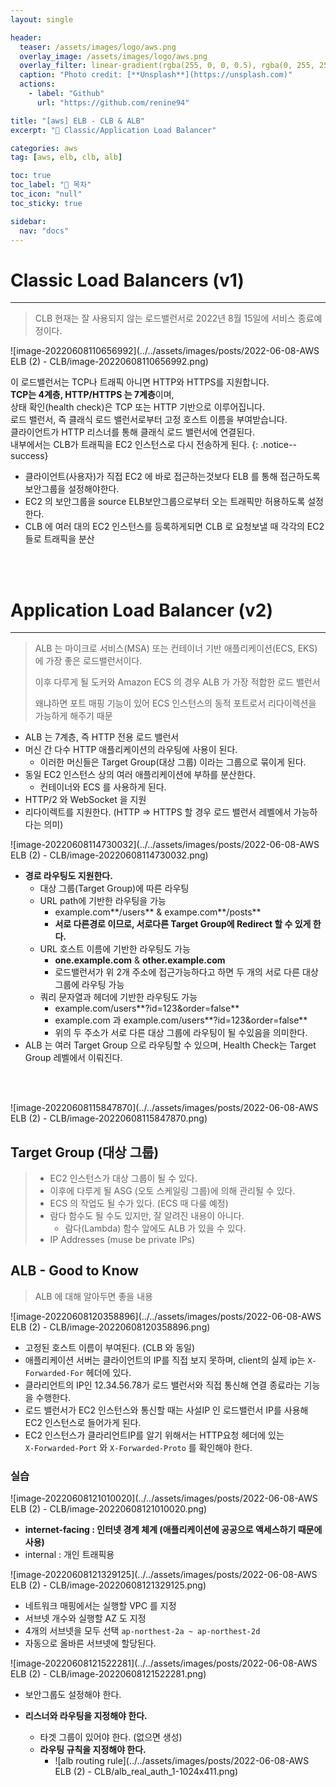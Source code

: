 ```yaml
---
layout: single

header:
  teaser: /assets/images/logo/aws.png
  overlay_image: /assets/images/logo/aws.png
  overlay_filter: linear-gradient(rgba(255, 0, 0, 0.5), rgba(0, 255, 255, 0.5))
  caption: "Photo credit: [**Unsplash**](https://unsplash.com)"
  actions:
    - label: "Github"
      url: "https://github.com/renine94"

title: "[aws] ELB - CLB & ALB"
excerpt: "🚀 Classic/Application Load Balancer"

categories: aws
tag: [aws, elb, clb, alb]

toc: true
toc_label: "📕 목차"
toc_icon: "null"
toc_sticky: true

sidebar:
  nav: "docs"
---
```


# Classic Load Balancers (v1)

---

> CLB 현재는 잘 사용되지 않는 로드밸런서로 2022년 8월 15일에 서비스 종료예정이다.

![image-20220608110656992](../../assets/images/posts/2022-06-08-AWS ELB (2) - CLB/image-20220608110656992.png)

이 로드밸런서는 TCP나 트래픽 아니면 HTTP와 HTTPS를 지원합니다.<br>**TCP는 4계층, HTTP/HTTPS 는 7계층**이며,<br>상태 확인(health check)은 TCP 또는 HTTP 기반으로 이루어집니다.<br>로드 밸런서, 즉 클래식 로드 밸런서로부터 고정 호스트 이름을 부여받습니다.<br>클라이언트가 HTTP 리스너를 통해 클래식 로드 밸런서에 연결된다.<br>내부에서는 CLB가 트래픽을 EC2 인스턴스로 다시 전송하게 된다.
{: .notice--success}

- 클라이언트(사용자)가 직접 EC2 에 바로 접근하는것보다 ELB 를 통해 접근하도록 보안그룹을 설정해야한다.
- EC2 의 보안그룹을 source ELB보안그룹으로부터 오는 트래픽만 허용하도록 설정한다.
- CLB 에 여러 대의 EC2 인스턴스를 등록하게되면 CLB 로 요청보낼 때 각각의 EC2 들로 트래픽을 분산

<br><br>

# Application Load Balancer (v2)

---

> ALB 는 마이크로 서비스(MSA) 또는 컨테이너 기반 애플리케이션(ECS, EKS) 에 가장 좋은 로드밸런서이다.
>
> 이후 다루게 될 도커와 Amazon ECS 의 경우 ALB 가 가장 적합한 로드 밸런서
>
> 왜냐하면 포트 매핑 기능이 있어 ECS 인스턴스의 동적 포트로서 리다이렉션을 가능하게 해주기 때문

- ALB 는 7계층, 즉 HTTP 전용 로드 밸런서
- 머신 간 다수 HTTP 애플리케이션의 라우팅에 사용이 된다.
  - 이러한 머신들은 Target Group(대상 그룹) 이라는 그룹으로 묶이게 된다.
- 동일 EC2 인스턴스 상의 여러 애플리케이션에 부하를 분산한다.
  - 컨테이너와 ECS 를 사용하게 된다.
- HTTP/2 와 WebSocket 을 지원
- 리다이렉트를 지원한다. (HTTP => HTTPS 할 경우 로드 밸런서 레벨에서 가능하다는 의미)



![image-20220608114730032](../../assets/images/posts/2022-06-08-AWS ELB (2) - CLB/image-20220608114730032.png)

- **경로 라우팅도 지원한다.**
  - 대상 그룹(Target Group)에 따른 라우팅
  - URL path에 기반한 라우팅을 가능
    -  example.com**/users** & exampe.com**/posts**
    - **서로 다른경로 이므로, 서로다른 Target Group에 Redirect 할 수 있게 한다.**
  - URL 호스트 이름에 기반한 라우팅도 가능
    - **one.example.com** & **other.example.com**
    - 로드밸런서가 위 2개 주소에 접근가능하다고 하면 두 개의 서로 다른 대상 그룹에 라우팅 가능
  - 쿼리 문자열과 헤더에 기반한 라우팅도 가능
    - example.com/users**?id=123&order=false** 
    - example.com 과 example.com/users**?id=123&order=false**
    - 위의 두 주소가 서로 다른 대상 그룹에 라우팅이 될 수있음을 의미한다.
- ALB 는 여러 Target Group 으로 라우팅할 수 있으며, Health Check는 Target Group 레벨에서 이뤄진다.

<br><br>

![image-20220608115847870](../../assets/images/posts/2022-06-08-AWS ELB (2) - CLB/image-20220608115847870.png)

## Target Group (대상 그룹)

> - EC2 인스턴스가 대상 그룹이 될 수 있다.
> - 이후에 다루게 될 ASG (오토 스케일링 그룹)에 의해 관리될 수 있다.
> - ECS 의 작업도 될 수가 있다. (ECS 때 다룰 예정)
> - 람다 함수도 될 수도 있지만, 잘 알려진 내용이 아니다.
>   - 람다(Lambda) 함수 앞에도 ALB 가 있을 수 있다.
> - IP Addresses (muse be private IPs)



## ALB - Good to Know

> ALB 에 대해 알아두면 좋을 내용

![image-20220608120358896](../../assets/images/posts/2022-06-08-AWS ELB (2) - CLB/image-20220608120358896.png)

- 고정된 호스트 이름이 부여된다. (CLB 와 동일)
- 애플리케이션 서버는 클라이언트의 IP를 직접 보지 못하며, client의 실제  ip는 `X-Forwarded-For` 헤더에 있다.
- 클라리언트의 IP인 12.34.56.78가 로드 밸런서와 직접 통신해 연결 종료라는 기능을 수행한다.
- 로드 밸런서가 EC2 인스턴스와 통신할 때는 사설IP 인 로드밸런서 IP를 사용해 EC2 인스턴스로 들어가게 된다.
- EC2 인스턴스가 클라리언트IP를 알기 위해서는 HTTP요청 헤더에 있는<br>`X-Forwarded-Port` 와 `X-Forwarded-Proto` 를 확인해야 한다.





### 실습

![image-20220608121010020](../../assets/images/posts/2022-06-08-AWS ELB (2) - CLB/image-20220608121010020.png)

- **internet-facing : 인터넷 경계 체계 (애플리케이션에 공공으로 액세스하기 때문에 사용)**
- internal : 개인 트래픽용



![image-20220608121329125](../../assets/images/posts/2022-06-08-AWS ELB (2) - CLB/image-20220608121329125.png)

- 네트워크 매핑에서는 실행할 VPC 를 지정
- 서브넷 개수와 실행할 AZ 도 지정
- 4개의 서브넷을 모두 선택 `ap-northest-2a ~ ap-northest-2d`
- 자동으로 올바른 서브넷에 할당된다.



![image-20220608121522281](../../assets/images/posts/2022-06-08-AWS ELB (2) - CLB/image-20220608121522281.png)

- 보안그룹도 설정해야 한다.



- **리스너와 라우팅을 지정해야 한다.**
  - 타겟 그룹이 있어야 한다. (없으면 생성)
  - **라우팅 규칙을 지정해야 한다.**
    - ![alb routing rule](../../assets/images/posts/2022-06-08-AWS ELB (2) - CLB/alb_real_auth_1-1024x411.png)





